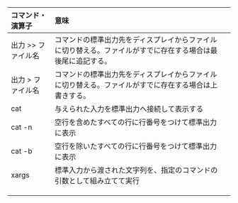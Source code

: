|コマンド・演算子|意味||
|:---|:---|:---|
|出力 >> ファイル名|コマンドの標準出力先をディスプレイからファイルに切り替える。ファイルがすでに存在する場合は最後尾に追記する。|
|出力 > ファイル名|コマンドの標準出力先をディスプレイからファイルに切り替える。ファイルがすでに存在する場合は上書きする。||
|cat|与えられた入力を標準出力へ接続して表示する||
|cat -n|空行を含めたすべての行に行番号をつけて標準出力に表示||
|cat -b|空行を除いたすべての行に行番号をつけて標準出力に表示||
|xargs|標準入力から渡された文字列を、指定のコマンドの引数として組み立てて実行||
||||
||||
||||